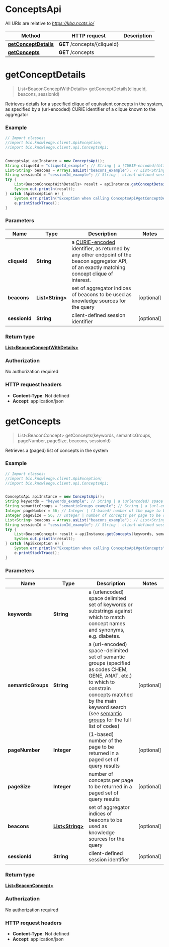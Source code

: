 # ConceptsApi

All URIs are relative to *https://kba.ncats.io/*

Method | HTTP request | Description
------------- | ------------- | -------------
[**getConceptDetails**](ConceptsApi.md#getConceptDetails) | **GET** /concepts/{cliqueId} | 
[**getConcepts**](ConceptsApi.md#getConcepts) | **GET** /concepts | 


<a name="getConceptDetails"></a>
# **getConceptDetails**
> List&lt;BeaconConceptWithDetails&gt; getConceptDetails(cliqueId, beacons, sessionId)



Retrieves details for a specified clique of equivalent concepts in the system,  as specified by a (url-encoded) CURIE identifier of a clique known to the aggregator 

### Example
```java
// Import classes:
//import bio.knowledge.client.ApiException;
//import bio.knowledge.client.api.ConceptsApi;


ConceptsApi apiInstance = new ConceptsApi();
String cliqueId = "cliqueId_example"; // String | a [CURIE-encoded](https://www.w3.org/TR/curie/) identifier, as returned  by any other endpoint of the beacon aggregator API, of an exactly matching  concept clique of interest.
List<String> beacons = Arrays.asList("beacons_example"); // List<String> | set of aggregator indices of beacons to be used as knowledge sources for the query 
String sessionId = "sessionId_example"; // String | client-defined session identifier 
try {
    List<BeaconConceptWithDetails> result = apiInstance.getConceptDetails(cliqueId, beacons, sessionId);
    System.out.println(result);
} catch (ApiException e) {
    System.err.println("Exception when calling ConceptsApi#getConceptDetails");
    e.printStackTrace();
}
```

### Parameters

Name | Type | Description  | Notes
------------- | ------------- | ------------- | -------------
 **cliqueId** | **String**| a [CURIE-encoded](https://www.w3.org/TR/curie/) identifier, as returned  by any other endpoint of the beacon aggregator API, of an exactly matching  concept clique of interest. |
 **beacons** | [**List&lt;String&gt;**](String.md)| set of aggregator indices of beacons to be used as knowledge sources for the query  | [optional]
 **sessionId** | **String**| client-defined session identifier  | [optional]

### Return type

[**List&lt;BeaconConceptWithDetails&gt;**](BeaconConceptWithDetails.md)

### Authorization

No authorization required

### HTTP request headers

 - **Content-Type**: Not defined
 - **Accept**: application/json

<a name="getConcepts"></a>
# **getConcepts**
> List&lt;BeaconConcept&gt; getConcepts(keywords, semanticGroups, pageNumber, pageSize, beacons, sessionId)



Retrieves a (paged) list of concepts in the system 

### Example
```java
// Import classes:
//import bio.knowledge.client.ApiException;
//import bio.knowledge.client.api.ConceptsApi;


ConceptsApi apiInstance = new ConceptsApi();
String keywords = "keywords_example"; // String | a (urlencoded) space delimited set of keywords or substrings against which to match concept names and synonyms, e.g. diabetes.
String semanticGroups = "semanticGroups_example"; // String | a (url-encoded) space-delimited set of semantic groups (specified as codes CHEM, GENE, ANAT, etc.) to which to constrain concepts matched by the main keyword search (see [semantic groups](https://metamap.nlm.nih.gov/Docs/SemGroups_2013.txt) for the full list of codes) 
Integer pageNumber = 56; // Integer | (1-based) number of the page to be returned in a paged set of query results 
Integer pageSize = 56; // Integer | number of concepts per page to be returned in a paged set of query results 
List<String> beacons = Arrays.asList("beacons_example"); // List<String> | set of aggregator indices of beacons to be used as knowledge sources for the query 
String sessionId = "sessionId_example"; // String | client-defined session identifier 
try {
    List<BeaconConcept> result = apiInstance.getConcepts(keywords, semanticGroups, pageNumber, pageSize, beacons, sessionId);
    System.out.println(result);
} catch (ApiException e) {
    System.err.println("Exception when calling ConceptsApi#getConcepts");
    e.printStackTrace();
}
```

### Parameters

Name | Type | Description  | Notes
------------- | ------------- | ------------- | -------------
 **keywords** | **String**| a (urlencoded) space delimited set of keywords or substrings against which to match concept names and synonyms, e.g. diabetes. |
 **semanticGroups** | **String**| a (url-encoded) space-delimited set of semantic groups (specified as codes CHEM, GENE, ANAT, etc.) to which to constrain concepts matched by the main keyword search (see [semantic groups](https://metamap.nlm.nih.gov/Docs/SemGroups_2013.txt) for the full list of codes)  | [optional]
 **pageNumber** | **Integer**| (1-based) number of the page to be returned in a paged set of query results  | [optional]
 **pageSize** | **Integer**| number of concepts per page to be returned in a paged set of query results  | [optional]
 **beacons** | [**List&lt;String&gt;**](String.md)| set of aggregator indices of beacons to be used as knowledge sources for the query  | [optional]
 **sessionId** | **String**| client-defined session identifier  | [optional]

### Return type

[**List&lt;BeaconConcept&gt;**](BeaconConcept.md)

### Authorization

No authorization required

### HTTP request headers

 - **Content-Type**: Not defined
 - **Accept**: application/json

